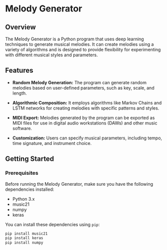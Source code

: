 # Melody Generator

## Overview

The Melody Generator is a Python program that uses deep learning techniques to generate musical melodies. It can create melodies using a variety of algorithms and is designed to provide flexibility for experimenting with different musical styles and parameters.

## Features

- **Random Melody Generation:** The program can generate random melodies based on user-defined parameters, such as key, scale, and length.

- **Algorithmic Composition:** It employs algorithms like Markov Chains and LSTM networks for creating melodies with specific patterns and styles.

- **MIDI Export:** Melodies generated by the program can be exported as MIDI files for use in digital audio workstations (DAWs) and other music software.

- **Customization:** Users can specify musical parameters, including tempo, time signature, and instrument choice.

## Getting Started

### Prerequisites

Before running the Melody Generator, make sure you have the following dependencies installed:

- Python 3.x
- music21
- numpy
- keras

You can install these dependencies using `pip`:

```bash
pip install music21
pip install keras
pip install numpy
```
